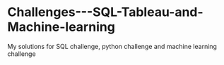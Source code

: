 # Challenges---SQL-Tableau-and-Machine-learning
My solutions for SQL challenge, python challenge and machine learning challenge
